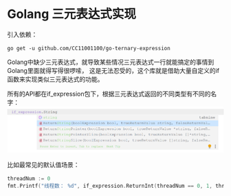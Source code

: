 # Golang 三元表达式实现


引入依赖：

```text
go get -u github.com/CC11001100/go-ternary-expression
```


Golang中缺少三元表达式，就导致某些情况三元表达式一行就能搞定的事情到Golang里面就得写得很啰嗦， 这是无法忍受的，这个库就是借助大量自定义的if函数来实现类似三元表达式的功能。

所有的API都在if_expression包下，根据三元表达式返回的不同类型有不同的名字：
![](.README_images/26e47025.png)

比如最常见的默认值场景：

```go
threadNum := 0
fmt.Printf("线程数： %d", if_expression.ReturnInt(threadNum == 0, 1, threadNum))

```


